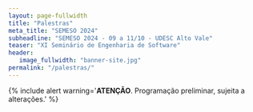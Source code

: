 ```yaml
---
layout: page-fullwidth
title: "Palestras"
meta_title: "SEMESO 2024"
subheadline: "SEMESO 2024 - 09 a 11/10 - UDESC Alto Vale"
teaser: "XI Seminário de Engenharia de Software"
header:
   image_fullwidth: "banner-site.jpg"
permalink: "/palestras/"
---
```


{% include alert warning='<strong>ATENÇÃO</strong>. Programação preliminar, sujeita a alterações.' %} 


[mgf]: http://lattes.cnpq.br/9540472751590233
[fds]: http://lattes.cnpq.br/9532186865794326
[mhf]: http://lattes.cnpq.br/2665316828133413
[ceavi]: http://www.ceavi.udesc.br
[mdvi]: https://meninasdigitaisval.wixsite.com/meninasdigitais
